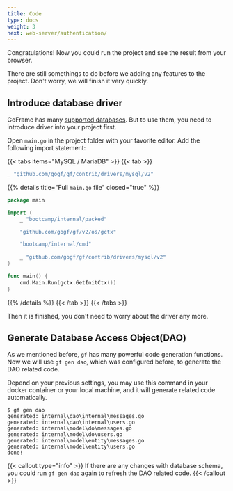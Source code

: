 ```yaml
---
title: Code
type: docs
weight: 3
next: web-server/authentication/
---
```


Congratulations! Now you could run the project and see the result from your browser. 

There are still somethings to do before we adding any features to the project. Don't worry, we will finish it very quickly.

## Introduce database driver

GoFrame has many [supported databases](https://github.com/gogf/gf/tree/master/contrib/drivers). But to use them, you need to introduce driver into your project first.

Open `main.go` in the project folder with your favorite editor. Add the following import statement:

{{< tabs items="MySQL / MariaDB" >}}
{{< tab >}}
```go {filename="main.go"}
_ "github.com/gogf/gf/contrib/drivers/mysql/v2"
```

{{% details title="Full `main.go` file" closed="true" %}}
```go {filename="main.go"}
package main

import (
	_ "bootcamp/internal/packed"

	"github.com/gogf/gf/v2/os/gctx"

	"bootcamp/internal/cmd"
    
    _ "github.com/gogf/gf/contrib/drivers/mysql/v2"
)

func main() {
	cmd.Main.Run(gctx.GetInitCtx())
}
```
{{% /details %}}
{{< /tab >}}
{{< /tabs >}}

Then it is finished, you don't need to worry about the driver any more.

## Generate Database Access Object(DAO)

As we mentioned before, `gf` has many powerful code generation functions. Now we will use `gf gen dao`, which was configured before, to generate the DAO related code.

Depend on your previous settings, you may use this command in your docker container or your local machine, and it will generate related code automatically.
```
$ gf gen dao
generated: internal\dao\internal\messages.go
generated: internal\dao\internal\users.go
generated: internal\model\do\messages.go
generated: internal\model\do\users.go
generated: internal\model\entity\messages.go
generated: internal\model\entity\users.go
done!
```

{{< callout type="info" >}}
If there are any changes with database schema, you could run `gf gen dao` again to refresh the DAO related code.
{{< /callout >}}